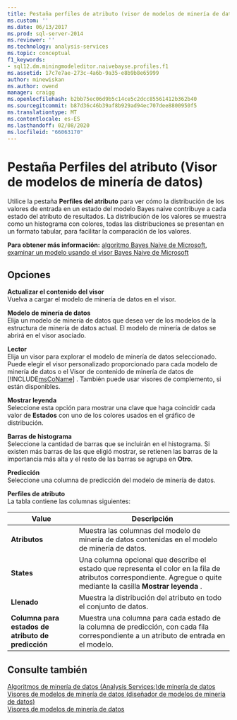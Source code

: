 ```yaml
---
title: Pestaña perfiles de atributo (visor de modelos de minería de datos) | Microsoft Docs
ms.custom: ''
ms.date: 06/13/2017
ms.prod: sql-server-2014
ms.reviewer: ''
ms.technology: analysis-services
ms.topic: conceptual
f1_keywords:
- sql12.dm.miningmodeleditor.naivebayse.profiles.f1
ms.assetid: 17c7e7ae-273c-4a6b-9a35-e8b9b8e65999
author: minewiskan
ms.author: owend
manager: craigg
ms.openlocfilehash: b2bb75ec06d9b5c14ce5c2dcc85561412b362b40
ms.sourcegitcommit: b87d36c46b39af8b929ad94ec707dee8800950f5
ms.translationtype: MT
ms.contentlocale: es-ES
ms.lasthandoff: 02/08/2020
ms.locfileid: "66063170"
---
```

# <a name="attribute-profiles-tab-mining-model-viewer"></a>Pestaña Perfiles del atributo (Visor de modelos de minería de datos)
  Utilice la pestaña **Perfiles del atributo** para ver cómo la distribución de los valores de entrada en un estado del modelo Bayes naive contribuye a cada estado del atributo de resultados. La distribución de los valores se muestra como un histograma con colores, todas las distribuciones se presentan en un formato tabular, para facilitar la comparación de los valores.  
  
 **Para obtener más información:** [algoritmo Bayes Naive de Microsoft](data-mining/microsoft-naive-bayes-algorithm.md), [examinar un modelo usando el visor Bayes Naive de Microsoft](data-mining/browse-a-model-using-the-microsoft-naive-bayes-viewer.md)  
  
## <a name="options"></a>Opciones  
 **Actualizar el contenido del visor**  
 Vuelva a cargar el modelo de minería de datos en el visor.  
  
 **Modelo de minería de datos**  
 Elija un modelo de minería de datos que desea ver de los modelos de la estructura de minería de datos actual. El modelo de minería de datos se abrirá en el visor asociado.  
  
 **Lector**  
 Elija un visor para explorar el modelo de minería de datos seleccionado. Puede elegir el visor personalizado proporcionado para cada modelo de minería de datos o el Visor de contenido de minería de datos de [!INCLUDE[msCoName](../includes/msconame-md.md)] . También puede usar visores de complemento, si están disponibles.  
  
 **Mostrar leyenda**  
 Seleccione esta opción para mostrar una clave que haga coincidir cada valor de **Estados** con uno de los colores usados en el gráfico de distribución.  
  
 **Barras de histograma**  
 Seleccione la cantidad de barras que se incluirán en el histograma. Si existen más barras de las que eligió mostrar, se retienen las barras de la importancia más alta y el resto de las barras se agrupa en **Otro**.  
  
 **Predicción**  
 Seleccione una columna de predicción del modelo de minería de datos.  
  
 **Perfiles de atributo**  
 La tabla contiene las columnas siguientes:  
  
|Value|Descripción|  
|-----------|-----------------|  
|**Atributos**|Muestra las columnas del modelo de minería de datos contenidas en el modelo de minería de datos.|  
|**States**|Una columna opcional que describe el estado que representa el color en la fila de atributos correspondiente. Agregue o quite mediante la casilla **Mostrar leyenda** .|  
|**Llenado**|Muestra la distribución del atributo en todo el conjunto de datos.|  
|**Columna para estados de atributo de predicción**|Muestra una columna para cada estado de la columna de predicción, con cada fila correspondiente a un atributo de entrada en el modelo.|  
  
## <a name="see-also"></a>Consulte también  
 [Algoritmos de minería de datos &#40;Analysis Services:&#41;de minería de datos](data-mining/data-mining-algorithms-analysis-services-data-mining.md)   
 [Visores de modelos de minería de datos &#40;diseñador de modelos de minería de datos&#41;](mining-model-viewers-data-mining-model-designer.md)   
 [Visores de modelos de minería de datos](data-mining/data-mining-model-viewers.md)  
  
  
